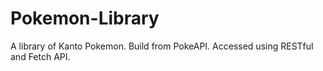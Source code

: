 # Pokemon-Library
A library of Kanto Pokemon. Build from PokeAPI. Accessed using RESTful and Fetch API.
